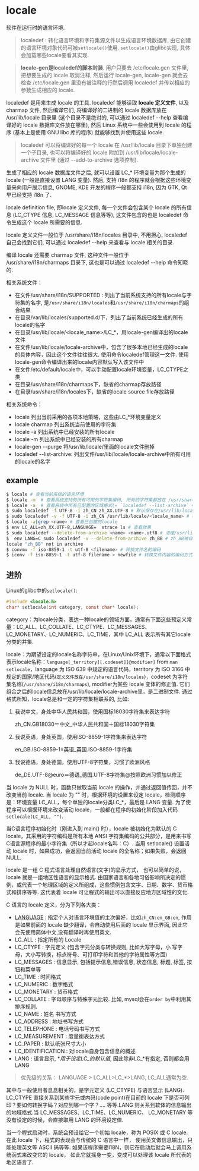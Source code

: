 # locale
软件在运行时的语言环境.

> localedef : 转化语言环境和字符集源文件以生成语言环境数据库, 由它创建的语言环境对象代码可被`setlocale()`使用. `setlocale()`由glibc实现, 具体会加载哪些locale要看其实现.

> **locale-gen是localedef的脚本封装**. 用户只要去 /etc/locale.gen 文件里, 把想要生成的 locale 取消注释, 然后运行 locale-gen, locale-gen 就会去检查 /etc/locale.gen 里没有被注释的行然后调用 localedef 并传以相应的参数生成相应的 locale.

localedef 是用来生成 locale 的工具. localedef 能够读取 **locale 定义文件**, 以及 charmap 文件, 然后编译它们, 将编译好的二进制的 locale 数据库放在 /usr/lib/locale 目录里 (这个目录不是绝对的, 可以通过 localedef --help 查看编译好的 locale 数据库文件放在哪里), 然后 Linux 系统中一些会使用到 locale 的程序 (基本上是使用 GNU libc 库的程序) 就能够找到并使用这些 locale.

> localedef 可以将编译好的每一个 locale 在 /usr/lib/locale 目录下单独创建一个子目录, 也可以将编译好的 locale 附加到 /usr/lib/locale/locale-archive 文件里 (通过 --add-to-archive 选项控制).

生成了相应的 locale 数据库文件之后, 就可以设置 LC_* 环境变量为那个生成的 locale (一般是直接设置 LANG 变量). 然后, 支持 i18n 的程序就会根据这些环境变量来向用户展示信息, GNOME, KDE 开发的程序一般都支持 i18n, 因为 GTK, Qt 早已经支持 i18n 了.

locale definition file, 即locale 定义文件, 每一个文件会包含某个 locale 的所有信息 (LC_CTYPE 信息, LC_MESSAGE 信息等等), 这文件包含的也是 localedef 命令生成这个 locale 所需要的信息.

locale 定义文件一般位于 /usr/share/i18n/locales 目录中, 不用担心, localedef 自己会找到它们, 可以通过 localedef --help 来查看与 locale 相关的目录.

编译 locale 还需要 charmap 文件, 这种文件一般位于 /usr/share/i18n/charmaps 目录下, 这也是可以通过 localedef --help 命令知晓的.

相关系统文件：
- 在文件/usr/share/i18n/SUPPORTED : 列出了当前系统支持的所有locale与字符集的名字, 是`/usr/share/i18n/locales`和`/usr/share/i18n/charmaps`的组合结果
- 在目录/var/lib/locales/supported.d/下，列出了当前系统已经生成的所有locale的名字
- 在目录/usr/lib/locale/<locale_name>/LC_*，用locale-gen编译出的locale文件
- 在文件/usr/lib/locale/locale-archive中，包含了很多本地已经生成的locale的具体内容，因此这个文件往往很大. 使用命令localedef管理这一文件. 使用locale-gen命令编译出来的locale内容默认写入该文件中
- 在文件/etc/default/locale中，可以手动配置locale环境变量，LC_CTYPE之类
- 在目录/usr/share/i18n/charmaps下，缺省的charmap存放路径
- 在目录/usr/share/i18n/locales下，缺省的locale source file存放路径

相关系统命令：
- locale 列出当前采用的各项本地策略，这些由LC_*环境变量定义
- locale charmap 列出系统当前使用的字符集
- locale -a 列出系统中已经安装的所有locale
- locale -m 列出系统中已经安装的所有charmap
- locale-gen --purge 将/usr/lib/locale/里面的locale文件删掉
- localedef --list-archive: 列出文件/usr/lib/locale/locale-archive中所有可用的locale的名字

## example
```bash
$ locale # 查看当前系统的语言环境
$ locale -m  # 查看系统支持的所有可用的字符集编码, 所有的字符集都放在 /usr/share/i18n/charmaps
$ locale -a  # 查看系统中所有已配置的区域格式(= `localedef --list-archive` + `C,C.UTF-8,POSIX`), 在`/usr/share/locale`下， 以 zh_CN.UTF-8 locale(`/usr/share/locale/zh_CN.UTF-8`) 为例，该目录中就包含了 LC_MESSAGES
$ sudo localedef -f UTF-8 -i zh_CN zh_XX.UTF-8 # 默认保存在/usr/lib/locale/locale-archive. 当locale_name未以`.UTF-8`作为结尾时`locale -a`会显示`zh_XX`和`zh_XX.utf8`两个locale???.
$ sudo localedef -v -f UTF-8 -i zh_CN /usr/lib/locale/<locale_name> # 根据模板创建locale并放入/usr/lib/locale/<locale_name>, 比如locale_name=zh_XX.UTF-8, locale_name同时会出现在`locale -a`中. 当locale_name未以`.UTF-8`作为结尾时仅创建`zh_XX`.
$ locale -a|grep <name> # 查看已创建的locale
$ env LC_ALL=zh_XX.UTF-8,LANGUAGE=  strace ls # 查看效果
$ sudo localedef --delete-from-archive <name> <name>.utf8 # 清理/usr/lib/locale/locale-archive
$  env LANG=C sudo localedef -v --delete-from-archive zh_BB # zh_BB被自定义放在了/usr/lib/locale下, 直接删除/usr/lib/locale/zh_BB即可
locale "zh_BB" not in archive
$ convmv -f iso-8859-1 -t utf-8 <filename> # 转换文件名的编码
$ iconv -f iso-8859-1 -t utf-8 filename > newfile # 转换文件内容的编码方式即转码
```

## 进阶
Linux的glibc中的`setlocale()`:
```c
#include <locale.h>
char* setlocale(int category, const char* locale);
```

category：为locale分类，表达一种locale的领域方面，通常有下面这些预定义常量：LC_ALL、LC_COLLATE、LC_CTYPE、LC_MESSAGES、LC_MONETARY、LC_NUMERIC、LC_TIME，其中 LC_ALL 表示所有其它locale分类的并集.

locale：为期望设定的locale名称字符串，在Linux/Unix环境下，通常以下面格式表示locale名称：`language[_territory][.codeset][@modifier]` from `man setlocale`，language 为 ISO 639 中规定的语言代码，territory 为 ISO 3166 中规定的国家/地区代码(`定义文件放在/usr/share/i18n/locales`)，codeset 为字符集名称(`/usr/share/i18n/charmaps`), modifier为某些 locale 变体的修正值. 它们组合之后的locale信息放在/usr/lib/locale/locale-archive里，是二进制文件. 通过格式所知，locale总是和一定的字符集相联系的, 比如:
1. 我说中文，身处中华人民共和国，使用国标18030字符集来表达字符

    zh_CN.GB18030＝中文_中华人民共和国＋国标18030字符集
1. 我说英语，身处英国，使用ISO-8859-1字符集来表达字符

    en_GB.ISO-8859-1=英语_英国.ISO-8859-1字符集
1. 我说德语，身处德国，使用UTF-8字符集，习惯了欧洲风格

    de_DE.UTF-8@euro＝德语_德国.UTF-8字符集@按照欧洲习惯加以修正


当 locale 为 NULL 时，函数只做取当前 locale 的操作，并通过返回值传回，并不改变当前 locale.
当 locale 为 "" 时，根据环境的设置来设定 locale，检测顺序是：环境变量 LC_ALL，每个单独的locale分类LC_*，最后是 LANG 变量. 为了使程序可以根据环境来改变活动 locale，一般都在程序的初始化阶段加入代码`setlocale(LC_ALL, "")`.

当C语言程序初始化时（刚进入到 main() 时），locale 被初始化为默认的 C locale，其采用的字符编码是所有本地 ANSI 字符集编码的公共部分，是用来书写C语言源程序的最小字符集（所以才起locale名叫：C）.
当用 setlocale() 设置活动 locale 时，如果成功，会返回当前活动 locale 的全名称；如果失败，会返回 NULL. 

locale 是一组 C 程式语言处理自然语言(文字)的显示方式， 也可以简单的说，locale 就是一组地区性语言的显示格式. 由国家语言和各地习俗影响所决定的惯例，或代表一个地理区域的定义所组成，这些惯例包含文字、日期、数字、货币格式和排序等等. 这代表着 locale 可让程式的输出可以直接反应地方区域性的文化.

C 语言的 locale 定义，分为下列各大类：
- [LANGUAGE](https://www.gnu.org/software/gettext/manual/gettext.html#The-LANGUAGE-variable) : 指定个人对语言环境值的主次偏好，比如`zh_CN:en_GB:en`, 作用是如果前面的 locale 缺少翻译，会自动使用后面的 locale 显示界面, 因此它会先使用简体中文,没有翻译时再使用英文.
- LC_ALL : 指定所有的 Locale
- LC_CTYPE : 字元定义 (包含字元分类与转换规则, 比如大写字母，小 写字母，大小写转换，标点符号、可打印字符和其他的字符属性等方面)
- LC_MESSAGES : 信息显示, 包括提示信息,错误信息, 状态信息, 标题, 标签, 按钮和菜单等
- LC_TIME : 时间格式
- LC_NUMERIC : 数字格式
- LC_MONETARY : 货币格式
- LC_COLLATE : 字母顺序与特殊字元比较. 比如, mysql会在`order by`中利用其排序规则.
- LC_NAME : 姓名 书写方式
- LC_ADDRESS : 地址书写方式
- LC_TELEPHONE : 电话号码书写方式
- LC_MEASUREMENT : 度量衡表达方式
- LC_PAPER : 默认纸张尺寸大小
- LC_IDENTIFICATION : 对locale自身包含信息的概述
- LANG : 语言显示, **用于设定LC_*的默认值**, 因此除非LC_*有指定, 否则都会用LANG

> 优先级的关系： LANGUAGE > LC_ALL>LC_*>LANG, LC_ALL通常为空.

其中与一般使用者息息相关的，是字元定义 (LC_CTYPE) 与语言显示 (LANG). LC_CTYPE 直接关系到某些字元或内码(code point)在目前的 locale 下是否可列印？要如何转换字码？对应到哪一个字？.... 等等.LANG 则关系到软体的信息输出的地域格式.当 LC_MESSAGES、LC_TIME、LC_NUMERIC、 LC_MONETARY 等没有设定的时候，会直接取用 LANG 的环境设定值.

当一个程式启动时，系统会预设给它一个初始 locale，称为 POSIX 或 C locale. 在此 locale 下，程式的表现会与传统的 C 语言中一样， 使用英文做信息输出，只能处理英文等 ASCII 码等等. 如果该程序需要I18N，则它在启动后就会马上调用系统函式来改变它的 locale， 如此它就摇身一变，变成可以处理该 locale 所代表的地区语言了.